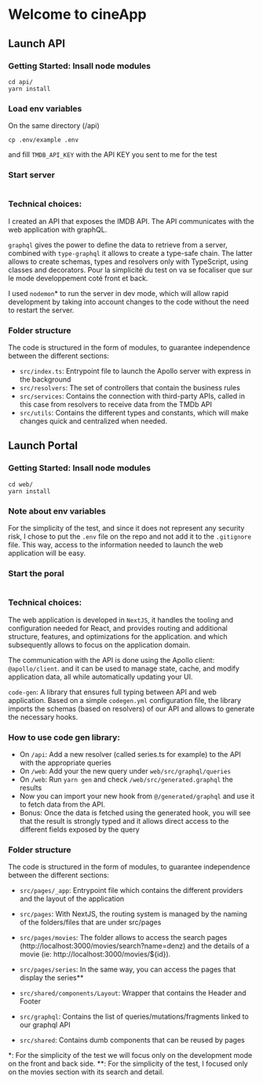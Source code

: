 # Welcome to cineApp

## Launch API

### Getting Started: Insall node modules

```
cd api/
yarn install
```

### Load env variables
On the same directory (/api)

```
cp .env/example .env
```
and fill `TMDB_API_KEY` with the API KEY you sent to me for the test


### Start server
```yarn dev
```

### Technical choices:

I created an API that exposes the IMDB API. The API communicates with the web application with graphQL.

`graphql` gives the power to define the data to retrieve from a server, combined with `type-graphql` it allows to create a type-safe chain. The latter allows to create schemas, types and resolvers only with TypeScript, using classes and decorators.
Pour la simplicité du test on va se focaliser que sur le mode developpement coté front et back.

I used `nodemon`* to run the server in dev mode, which will allow rapid development by taking into account changes to the code without the need to restart the server.

### Folder structure
The code is structured in the form of modules, to guarantee independence between the different sections:

- `src/index.ts`: Entrypoint file to launch the Apollo server with express in the background
- `src/resolvers`: The set of controllers that contain the business rules
- `src/services`: Contains the connection with third-party APIs, called in this case from resolvers to receive data from the TMDb API
- `src/utils`: Contains the different types and constants, which will make changes quick and centralized when needed.


## Launch Portal

### Getting Started: Insall node modules

```
cd web/
yarn install
```

### Note about env variables
For the simplicity of the test, and since it does not represent any security risk, I chose to put the `.env` file on the repo and not add it to the `.gitignore` file. This way, access to the information needed to launch the web application will be easy.

### Start the poral
```yarn dev
```

### Technical choices:
The web application is developed in `NextJS`, it handles the tooling and configuration needed for React, and provides routing and additional structure, features, and optimizations for the application. and which subsequently allows to focus on the application domain.

The communication with the API is done using the Apollo client: `@apollo/client`. and it can be used to manage state, cache, and modify application data, all while automatically updating your UI.

`code-gen`: A library that ensures full typing between API and web application. Based on a simple `codegen.yml` configuration file, the library imports the schemas (based on resolvers) of our API and allows to generate the necessary hooks.

### How to use code gen library:
- On `/api`: Add a new resolver (called series.ts for example) to the API with the appropriate queries
- On `/web`: Add your the new query under `web/src/graphql/queries`
- On `/web`: Run `yarn gen` and check `/web/src/generated.graphql` the results
- Now you can import your new hook from `@/generated/graphql` and use it to fetch data from the API.
- Bonus: Once the data is fetched using the generated hook, you will see that the result is strongly typed and it allows direct access to the different fields exposed by the query


### Folder structure
The code is structured in the form of modules, to guarantee independence between the different sections:

- `src/pages/_app`: Entrypoint file which contains the different providers and the layout of the application

- `src/pages`: With NextJS, the routing system is managed by the naming of the folders/files that are under src/pages
- `src/pages/movies`: The folder allows to access the search pages (http://localhost:3000/movies/search?name=denz) and the details of a movie (ie: http://localhost:3000/movies/${id}).
- `src/pages/series`: In the same way, you can access the pages that display the series**

- `src/shared/components/Layout`: Wrapper that contains the Header and Footer
- `src/graphql`: Contains the list of queries/mutations/fragments linked to our graphql API
- `src/shared`: Contains dumb components that can be reused by pages


*: For the simplicity of the test we will focus only on the development mode on the front and back side.
**: For the simplicity of the test, I focused only on the movies section with its search and detail.
